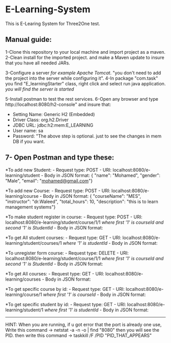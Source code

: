 # E-Learning-System
This is E-Learing System for Three2One test.

Manual guide:
-------------
1-Clone this repository to your local machine and import project as a maven.
2-Clean install for the imported project. and make a Maven update to insure that you have all needed JARs.

3-Configure a server _for example Apache Tomcat_. "you don't need to add the project into the server while configuring it".
4-In package "com.task" you find "E_learningStarter" class, right click and select run java application. _you will find the server is started_

5-Install postman to test the rest services.
6-Open any browser and type http://localhost:8080/h2-console" and insure that:
 - Setting Name: Generic H2 (Embedded)
 - Driver Class: org.h2.Driver
 - JDBC URL: jdbc:h2:mem:E_LEARNING
 - User name: sa
 - Password:
 "The above step is optional. just to see the changes in mem DB if you want.
 
7- Open Postman and type these:
-------------------------------

*To add new Student:
	- Request type: POST
	- URI: localhost:8080/e-learning/student
	- Body in JSON format:
	 {
	"name": "Mohamed",
	"gender": "Male",
	"email": "mohamed@gmail.com"}
	
*To add new Course:
	- Request type: POST
	- URI: localhost:8080/e-learning/course
	- Body in JSON format:
	{
	"courseName": "MES",
	"instructor": "dr.Waleed",
	"total_hours": 10,
	"description": "this is to learn management systems"}

*To make student register in course:
	- Request type: POST
	- URI: localhost:8080/e-learning/student/course/1/1  _where first '1' is courseId and 	second '1' is StudentId_
	- Body in JSON format:

*To get All student courses:
	- Request type: GET
	- URI: localhost:8080/e-learning/student/courses/1  _where '1' is studentId_
	- Body in JSON format:
	
*To unregister form course:
	- Request type: DELETE
	- URI: localhost:8080/e-learning/student/course/1/1   _where first '1' is courseId and 	second '1' is StudentId_
	- Body in JSON format:
	
*To get All courses:
	- Request type: GET
	- URI: localhost:8080/e-learning/courses
	- Body in JSON format:
	
*To get specific course by id:
	- Request type: GET
	- URI: localhost:8080/e-learning/course/1  _where first '1' is courseId_
	- Body in JSON format:
	
*To get specific student by id:
	- Request type: GET
	- URI: localhost:8080/e-learning/student/1  _where first '1' is studentId_
	- Body in JSON format:
	
-----------------------------------------------------

HINT: When you are running, if u got error that the port is already one use, Write this command -> netstat -a -n -o | find "8080" then you will see the PID. then write this command -> taskkill /F /PID "PID_THAT_APPEARS"

 
